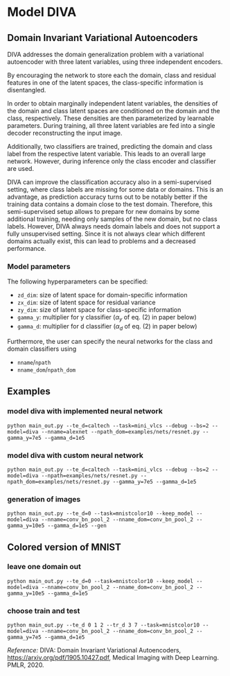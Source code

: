 # Model DIVA
## Domain Invariant Variational Autoencoders

DIVA addresses the domain generalization problem with a variational autoencoder
with three latent variables, using three independent encoders.

By encouraging the network to store each the domain,
class and residual features in one of the latent spaces, the class-specific information
is disentangled.

In order to obtain marginally independent latent variables, the densities of the domain
and class latent spaces are conditioned on the domain and the class, respectively. These densities are then
parameterized by learnable parameters. During training, all three latent variables are fed into a single decoder
reconstructing the input image.

Additionally, two classifiers are trained, predicting the domain and class label
from the respective latent variable.
This leads to an overall large network. However, during inference only the class encoder and classifier
are used.

DIVA can improve the classification accuracy also in a semi-supervised setting, where class labels
are missing for some data or domains. This is an advantage, as prediction
accuracy turns out to be notably better if the training data contains a domain close to the test domain.
Therefore, this semi-supervised setup allows to prepare for new domains by some additional training,
needing only samples of the new domain, but no class labels.
However, DIVA always needs domain labels and does not support a fully unsupervised setting.
Since it is not always clear which different domains actually exist, this can lead to problems and a
decreased performance.

### Model parameters
The following hyperparameters can be specified:

- `zd_dim`: size of latent space for domain-specific information
- `zx_dim`: size of latent space for residual variance
- `zy_dim`: size of latent space for class-specific information
- `gamma_y`: multiplier for y classifier ($\alpha_y$ of eq. (2) in paper below)
- `gamma_d`: multiplier for d classifier ($\alpha_d$ of eq. (2) in paper below)

Furthermore, the user can specify the neural networks for the class and domain classifiers using
- `nname`/`npath`
- `nname_dom`/`npath_dom`


## Examples
### model diva with implemented neural network
```shell
python main_out.py --te_d=caltech --task=mini_vlcs --debug --bs=2 --model=diva --nname=alexnet --npath_dom=examples/nets/resnet.py --gamma_y=7e5 --gamma_d=1e5
```

### model diva with custom neural network
```shell
python main_out.py --te_d=caltech --task=mini_vlcs --debug --bs=2 --model=diva --npath=examples/nets/resnet.py --npath_dom=examples/nets/resnet.py --gamma_y=7e5 --gamma_d=1e5
```
### generation of images
```shell
python main_out.py --te_d=0 --task=mnistcolor10 --keep_model --model=diva --nname=conv_bn_pool_2 --nname_dom=conv_bn_pool_2 --gamma_y=10e5 --gamma_d=1e5 --gen
```
## Colored version of MNIST

### leave one domain out
```shell
python main_out.py --te_d=0 --task=mnistcolor10 --keep_model --model=diva --nname=conv_bn_pool_2 --nname_dom=conv_bn_pool_2 --gamma_y=10e5 --gamma_d=1e5
```

### choose train and test
```shell
python main_out.py --te_d 0 1 2 --tr_d 3 7 --task=mnistcolor10 --model=diva --nname=conv_bn_pool_2 --nname_dom=conv_bn_pool_2 --gamma_y=7e5 --gamma_d=1e5
```




_Reference:_
DIVA: Domain Invariant Variational Autoencoders, https://arxiv.org/pdf/1905.10427.pdf, Medical Imaging with Deep Learning. PMLR, 2020.
